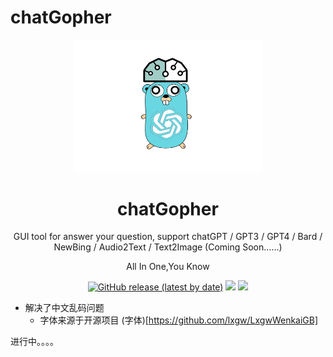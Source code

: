 # chatGopher



<p align="center">
  <a href="https://albertchamberlain.github.io/"><img src="./images/charGopher.jpg" alt="chatGopher" width="300" /></a>
</p>
<h1 align="center">chatGopher</h1>
<p align="center">GUI tool for answer your question, support chatGPT / GPT3 / GPT4 / Bard / NewBing / Audio2Text / Text2Image (Coming Soon......)</p>
<p align="center">All In One,You Know</p>
<p align="center">
   <a href="https://github.com/Albertchamberlain/chatGopher/releases"><img src="https://img.shields.io/github/v/release/chatGopher/chatGopher?label=Version&color=1" alt="GitHub release (latest by date)"></a>
   <a href="https://github.com/Albertchamberlain/chatGopher/blob/main/LICENSE" ><img src="https://img.shields.io/github/license/Albertchamberlain/chatGopher"></a>
   <a href="https://img.shields.io/github/last-commit/Albertchamberlain/chatGopher"><img src="https://img.shields.io/github/last-commit/Albertchamberlain/chatGopher"></a>
</p>


- 解决了中文乱码问题 
  - 字体来源于开源项目 (字体)[https://github.com/lxgw/LxgwWenkaiGB]



进行中。。。。